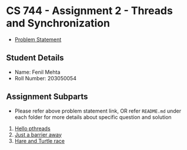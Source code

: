 # CS 744 - Assignment 2 - Threads and Synchronization

- [Problem Statement](./PA2-ThreadsandSynchronization.pdf)


## Student Details

* Name: Fenil Mehta
* Roll Number: 203050054


## Assignment Subparts
- Please refer above problem statement link, OR refer `README.md` under each folder for more details about specific question and solution
1. [Hello pthreads](./1_hello%20pthreads)
2. [Just a barrier away](./2_barrier)
3. [Hare and Turtle race](./3_race)

